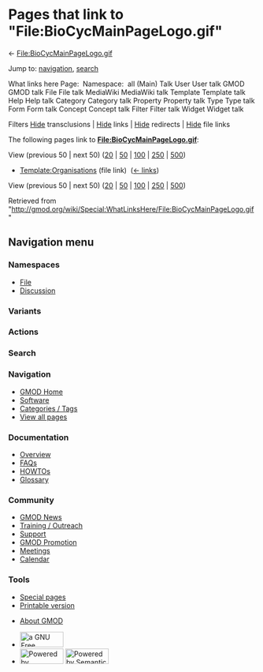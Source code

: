 <div id="mw-page-base" class="noprint">

</div>

<div id="mw-head-base" class="noprint">

</div>

<div id="content" class="mw-body" role="main">

<span id="top"></span>

<div id="mw-js-message" style="display:none;">

</div>



# <span dir="auto">Pages that link to "File:BioCycMainPageLogo.gif"</span>

<div id="bodyContent">

<div id="contentSub">

←
[File:BioCycMainPageLogo.gif](/wiki/File:BioCycMainPageLogo.gif "File:BioCycMainPageLogo.gif")

</div>

<div id="jump-to-nav" class="mw-jump">

Jump to: [navigation](#mw-navigation), [search](#p-search)

</div>

<div id="mw-content-text">

What links here Page:  Namespace:  all (Main) Talk User User talk GMOD
GMOD talk File File talk MediaWiki MediaWiki talk Template Template talk
Help Help talk Category Category talk Property Property talk Type Type
talk Form Form talk Concept Concept talk Filter Filter talk Widget
Widget talk

Filters
[Hide](/mediawiki/index.php?title=Special:WhatLinksHere/File:BioCycMainPageLogo.gif&hidetrans=1 "Special:WhatLinksHere/File:BioCycMainPageLogo.gif")
transclusions \|
[Hide](/mediawiki/index.php?title=Special:WhatLinksHere/File:BioCycMainPageLogo.gif&hidelinks=1 "Special:WhatLinksHere/File:BioCycMainPageLogo.gif")
links \|
[Hide](/mediawiki/index.php?title=Special:WhatLinksHere/File:BioCycMainPageLogo.gif&hideredirs=1 "Special:WhatLinksHere/File:BioCycMainPageLogo.gif")
redirects \|
[Hide](/mediawiki/index.php?title=Special:WhatLinksHere/File:BioCycMainPageLogo.gif&hideimages=1 "Special:WhatLinksHere/File:BioCycMainPageLogo.gif")
file links

The following pages link to
**[File:BioCycMainPageLogo.gif](/wiki/File:BioCycMainPageLogo.gif "File:BioCycMainPageLogo.gif")**:

View (previous 50 \| next 50)
([20](/mediawiki/index.php?title=Special:WhatLinksHere/File:BioCycMainPageLogo.gif&limit=20 "Special:WhatLinksHere/File:BioCycMainPageLogo.gif")
\|
[50](/mediawiki/index.php?title=Special:WhatLinksHere/File:BioCycMainPageLogo.gif&limit=50 "Special:WhatLinksHere/File:BioCycMainPageLogo.gif")
\|
[100](/mediawiki/index.php?title=Special:WhatLinksHere/File:BioCycMainPageLogo.gif&limit=100 "Special:WhatLinksHere/File:BioCycMainPageLogo.gif")
\|
[250](/mediawiki/index.php?title=Special:WhatLinksHere/File:BioCycMainPageLogo.gif&limit=250 "Special:WhatLinksHere/File:BioCycMainPageLogo.gif")
\|
[500](/mediawiki/index.php?title=Special:WhatLinksHere/File:BioCycMainPageLogo.gif&limit=500 "Special:WhatLinksHere/File:BioCycMainPageLogo.gif"))

- [Template:Organisations](/wiki/Template:Organisations "Template:Organisations")
  (file link) ‎ <span class="mw-whatlinkshere-tools">([←
  links](/mediawiki/index.php?title=Special:WhatLinksHere&target=Template%3AOrganisations "Special:WhatLinksHere"))</span>

View (previous 50 \| next 50)
([20](/mediawiki/index.php?title=Special:WhatLinksHere/File:BioCycMainPageLogo.gif&limit=20 "Special:WhatLinksHere/File:BioCycMainPageLogo.gif")
\|
[50](/mediawiki/index.php?title=Special:WhatLinksHere/File:BioCycMainPageLogo.gif&limit=50 "Special:WhatLinksHere/File:BioCycMainPageLogo.gif")
\|
[100](/mediawiki/index.php?title=Special:WhatLinksHere/File:BioCycMainPageLogo.gif&limit=100 "Special:WhatLinksHere/File:BioCycMainPageLogo.gif")
\|
[250](/mediawiki/index.php?title=Special:WhatLinksHere/File:BioCycMainPageLogo.gif&limit=250 "Special:WhatLinksHere/File:BioCycMainPageLogo.gif")
\|
[500](/mediawiki/index.php?title=Special:WhatLinksHere/File:BioCycMainPageLogo.gif&limit=500 "Special:WhatLinksHere/File:BioCycMainPageLogo.gif"))

</div>

<div class="printfooter">

Retrieved from
"<http://gmod.org/wiki/Special:WhatLinksHere/File:BioCycMainPageLogo.gif>"

</div>

<div id="catlinks" class="catlinks catlinks-allhidden">

</div>

<div class="visualClear">

</div>

</div>

</div>

<div id="mw-navigation">

## Navigation menu

<div id="mw-head">



<div id="left-navigation">

<div id="p-namespaces" class="vectorTabs" role="navigation"
aria-labelledby="p-namespaces-label">

### Namespaces

- <span id="ca-nstab-image"><a href="/wiki/File:BioCycMainPageLogo.gif" accesskey="c"
  title="View the file page [c]">File</a></span>
- <span id="ca-talk"><a
  href="/mediawiki/index.php?title=File_talk:BioCycMainPageLogo.gif&amp;action=edit&amp;redlink=1"
  accesskey="t"
  title="Discussion about the content page [t]">Discussion</a></span>

</div>

<div id="p-variants" class="vectorMenu emptyPortlet" role="navigation"
aria-labelledby="p-variants-label">

### 

### Variants[](#)

<div class="menu">

</div>

</div>

</div>

<div id="right-navigation">



<div id="p-cactions" class="vectorMenu emptyPortlet" role="navigation"
aria-labelledby="p-cactions-label">

### Actions[](#)

<div class="menu">

</div>

</div>

<div id="p-search" role="search">

### Search

<div id="simpleSearch">

</div>

</div>

</div>

</div>

<div id="mw-panel">

<div id="p-logo" role="banner">

<a href="/wiki/Main_Page"
style="background-image: url(http://gmod.org/images/GMOD-cogs.png);"
title="Visit the main page"></a>

</div>

<div id="p-Navigation" class="portal" role="navigation"
aria-labelledby="p-Navigation-label">

### Navigation

<div class="body">

- <span id="n-GMOD-Home">[GMOD Home](/wiki/Main_Page)</span>
- <span id="n-Software">[Software](/wiki/GMOD_Components)</span>
- <span id="n-Categories-.2F-Tags">[Categories /
  Tags](/wiki/Categories)</span>
- <span id="n-View-all-pages">[View all
  pages](/wiki/Special:AllPages)</span>

</div>

</div>

<div id="p-Documentation" class="portal" role="navigation"
aria-labelledby="p-Documentation-label">

### Documentation

<div class="body">

- <span id="n-Overview">[Overview](/wiki/Overview)</span>
- <span id="n-FAQs">[FAQs](/wiki/Category:FAQ)</span>
- <span id="n-HOWTOs">[HOWTOs](/wiki/Category:HOWTO)</span>
- <span id="n-Glossary">[Glossary](/wiki/Glossary)</span>

</div>

</div>

<div id="p-Community" class="portal" role="navigation"
aria-labelledby="p-Community-label">

### Community

<div class="body">

- <span id="n-GMOD-News">[GMOD News](/wiki/GMOD_News)</span>
- <span id="n-Training-.2F-Outreach">[Training /
  Outreach](/wiki/Training_and_Outreach)</span>
- <span id="n-Support">[Support](/wiki/Support)</span>
- <span id="n-GMOD-Promotion">[GMOD
  Promotion](/wiki/GMOD_Promotion)</span>
- <span id="n-Meetings">[Meetings](/wiki/Meetings)</span>
- <span id="n-Calendar">[Calendar](/wiki/Calendar)</span>

</div>

</div>

<div id="p-tb" class="portal" role="navigation"
aria-labelledby="p-tb-label">

### Tools

<div class="body">

- <span id="t-specialpages"><a href="/wiki/Special:SpecialPages" accesskey="q"
  title="A list of all special pages [q]">Special pages</a></span>
- <span id="t-print"><a
  href="/mediawiki/index.php?title=Special:WhatLinksHere/File:BioCycMainPageLogo.gif&amp;printable=yes"
  rel="alternate" accesskey="p"
  title="Printable version of this page [p]">Printable version</a></span>

</div>

</div>

</div>

</div>

<div id="footer" role="contentinfo">

- <span id="footer-places-about">[About
  GMOD](/wiki/GMOD:About "GMOD:About")</span>

<!-- -->

- <span id="footer-copyrightico">[<img src="http://www.gnu.org/graphics/gfdl-logo-small.png" width="88"
  height="31" alt="a GNU Free Documentation License" />](http://www.gnu.org/licenses/fdl-1.3.html)</span>
- <span id="footer-poweredbyico">[<img src="/mediawiki/skins/common/images/poweredby_mediawiki_88x31.png"
  width="88" height="31" alt="Powered by MediaWiki" />](//www.mediawiki.org/)
  [<img
  src="/mediawiki/extensions/SemanticMediaWiki/includes/../resources/images/smw_button.png"
  width="88" height="31" alt="Powered by Semantic MediaWiki" />](https://www.semantic-mediawiki.org/wiki/Semantic_MediaWiki)</span>

<div style="clear:both">

</div>

</div>
